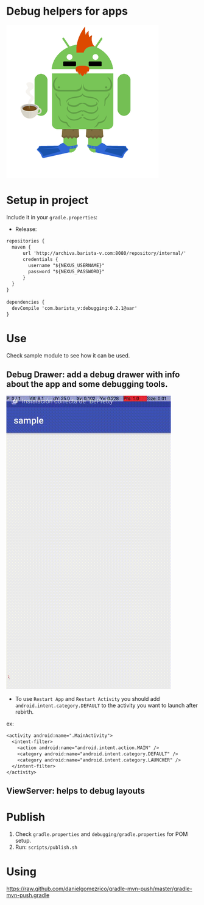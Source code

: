 Debug helpers for apps
=========================

![Image](img/android.gif)

# Setup in project 

Include it in your `gradle.properties`:

* Release:
```
repositories {
  maven {
      url 'http://archiva.barista-v.com:8080/repository/internal/'
      credentials {
        username "${NEXUS_USERNAME}"
        password "${NEXUS_PASSWORD}"
      }
  }
}

dependencies {
  devCompile 'com.barista_v:debugging:0.2.1@aar'
}
```

# Use

Check sample module to see how it can be used.

## Debug Drawer: add a debug drawer with info about the app and some debugging tools.
![Image2](img/debug_drawer.gif)

- To use `Restart App` and `Restart Activity` you should add `android.intent.category.DEFAULT` to
the activity you want to launch after rebirth.

ex:

```
<activity android:name=".MainActivity">
  <intent-filter>
    <action android:name="android.intent.action.MAIN" />
    <category android:name="android.intent.category.DEFAULT" />
    <category android:name="android.intent.category.LAUNCHER" />
  </intent-filter>
</activity>
```

## ViewServer: helps to debug layouts


# Publish

1. Check `gradle.properties` and `debugging/gradle.properties` for POM setup.
1. Run: `scripts/publish.sh`

# Using
https://raw.github.com/danielgomezrico/gradle-mvn-push/master/gradle-mvn-push.gradle
